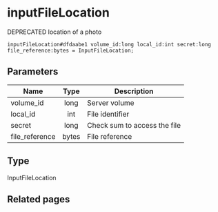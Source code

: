 # inputFileLocation
DEPRECATED location of a photo

```
inputFileLocation#dfdaabe1 volume_id:long local_id:int secret:long file_reference:bytes = InputFileLocation;
```

## Parameters
| Name | Type | Description |
| ---- | :----: | ----------- |
| volume_id | long | Server volume |
| local_id | int | File identifier |
| secret | long | Check sum to access the file |
| file_reference | bytes | File reference |


## Type
InputFileLocation

## Related pages
